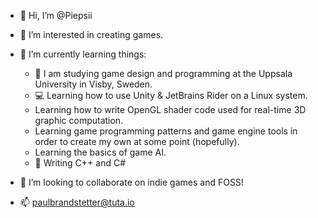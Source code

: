 - 👋 Hi, I’m @Piepsii

- 👀 I’m interested in creating games.
- 🌱 I’m currently learning things:
  - 🏫 I am studying game design and programming at the Uppsala University in Visby, Sweden.
  - 💻 Learning how to use Unity & JetBrains Rider on a Linux system.
  - Learning how to write OpenGL shader code used for real-time 3D graphic computation.
  - Learning game programming patterns and game engine tools in order to create my own at some point (hopefully).
  - Learning the basics of game AI.
  - 📓 Writing C++ and C#
- 💞️ I’m looking to collaborate on indie games and FOSS!

- 📫 paulbrandstetter@tuta.io

<!---
Piepsii/Piepsii is a ✨ special ✨ repository because its `README.md` (this file) appears on your GitHub profile.
You can click the Preview link to take a look at your changes.
--->
